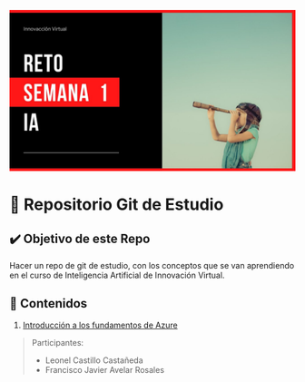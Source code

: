 
![Imágen Reto Semana 1](img/reto_s1.jpg)
# :notebook_with_decorative_cover: Repositorio Git de Estudio

## :heavy_check_mark: Objetivo de este Repo
Hacer un repo de git de estudio, con los conceptos
que se van aprendiendo en el curso de Inteligencia Artificial de Innovación Virtual. 

## :bookmark: Contenidos

1. [Introducción a los fundamentos de Azure](pages/intro_azure_fundamentals.md)
<!-- 2. [Conceptos Fundamentales](pages/discuss_azure_fundamental_concepts.md)
3. [Componentes Arquitectónicos Principales de Azure](pages/core_azure_architectural_componentes.md)
4. [Servicios de Análisis y Bases de Datos de Azure](pages/azure_db_analytics_services.md) -->


>Participantes:
>- Leonel Castillo Castañeda
>- Francisco Javier Avelar Rosales